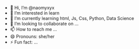 - 👋 Hi, I’m @naomyxyx
- 👀 I’m interested in learn 
- 🌱 I’m currently learning html, Js, Css, Python, Data Science
- 💞️ I’m looking to collaborate on ...
- 📫 How to reach me ...
- 😄 Pronouns: she/her
- ⚡ Fun fact: ...

<!---
naomyxyx/naomyxyx is a ✨ special ✨ repository because its `README.md` (this file) appears on your GitHub profile.
You can click the Preview link to take a look at your changes.
--->
